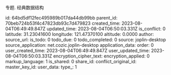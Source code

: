 专题. 经典数据结构

id: 64bd5df12fec495989b017da44db99bb
parent_id: 70beb724b53f4c47823db93c7d479823
created_time: 2023-08-04T06:49:49.847Z
updated_time: 2023-08-04T06:50:03.331Z
is_conflict: 0
latitude: 31.23041600
longitude: 121.47370100
altitude: 0.0000
author: 
source_url: 
is_todo: 0
todo_due: 0
todo_completed: 0
source: joplin-desktop
source_application: net.cozic.joplin-desktop
application_data: 
order: 0
user_created_time: 2023-08-04T06:49:49.847Z
user_updated_time: 2023-08-04T06:50:03.331Z
encryption_cipher_text: 
encryption_applied: 0
markup_language: 1
is_shared: 0
share_id: 
conflict_original_id: 
master_key_id: 
user_data: 
type_: 1